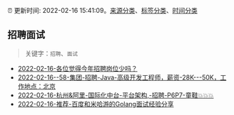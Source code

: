 :alarm_clock: 更新时间: 2022-02-16 15:41:09。[来源分类](../README.md)、[标签分类](../TAGS.md)、[时间分类](../TIMELINE.md)

## 招聘面试


> 关键字：`招聘`、`面试`



- [2022-02-16-各位觉得今年招聘岗位少吗？](https://www.v2ex.com/t/834358) 
- [2022-02-16--58-集团-招聘-Java-高级开发工程师，薪资-28K---50K，工作地点：北京](https://www.v2ex.com/t/834351) 
- [2022-02-16-杭州&阿里-国际化中台-平台架构,-招聘-P6P7-童鞋💥💥💥](https://www.v2ex.com/t/834333) 
- [2022-02-16-推荐-百度和米哈游的Golang面试经验分享](https://toutiao.io/k/q0sox0k) 